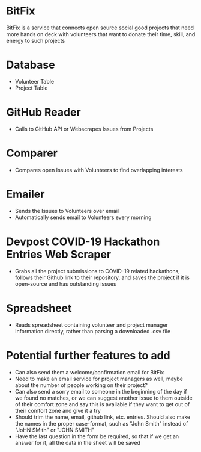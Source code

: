 # BitFix
BitFix is a service that connects open source social good projects that need more hands on deck with volunteers that want to donate their time, skill, and energy to such projects

# Database
- Volunteer Table
- Project Table

# GitHub Reader
- Calls to GitHub API or Webscrapes Issues from Projects

# Comparer
- Compares open Issues with Volunteers to find overlapping interests

# Emailer
- Sends the Issues to Volunteers over email
- Automatically sends email to Volunteers every morning

# Devpost COVID-19 Hackathon Entries Web Scraper
- Grabs all the project submissions to COVID-19 related hackathons, follows their Github link to their repository, and saves the 
  project if it is open-source and has outstanding issues

# Spreadsheet
- Reads spreadsheet containing volunteer and project manager information directly, rather than parsing a downloaded .csv file

# Potential further features to add
- Can also send them a welcome/confirmation email for BitFix
- Need to make an email service for project managers as well, maybe about the number of people working on their project?
- Can also send a sorry email to someone in the beginning of the day if we found no matches, 
  or we can suggest another issue to them outside of their comfort zone and say this is available 
  if they want to get out of their comfort zone and give it a try
- Should trim the name, email, github link, etc. entries. Should also make the names in the proper case-format,
  such as "John Smith" instead of "JoHN SMith" or "JOHN SMITH"
- Have the last question in the form be required, so that if we get an answer for it, all the data in the sheet will be saved